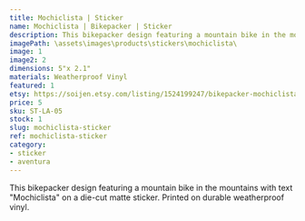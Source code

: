 ```yaml
---
title: Mochiclista | Sticker
name: Mochiclista | Bikepacker | Sticker
description: This bikepacker design featuring a mountain bike in the mountains with text "Mochiclista" on a die-cut matte sticker. Printed on durable weatherproof vinyl.
imagePath: \assets\images\products\stickers\mochiclista\
image: 1
image2: 2
dimensions: 5"x 2.1"
materials: Weatherproof Vinyl
featured: 1
etsy: https://soijen.etsy.com/listing/1524199247/bikepacker-mochiclista-sticker?utm_source=Copy&utm_medium=ListingManager&utm_campaign=Share&utm_term=so.lmsm&share_time=1695260403330
price: 5
sku: ST-LA-05
stock: 1
slug: mochiclista-sticker
ref: mochiclista-sticker
category:
- sticker
- aventura
---
```

This bikepacker design featuring a mountain bike in the mountains with text "Mochiclista" on a die-cut matte sticker. Printed on durable weatherproof vinyl.

